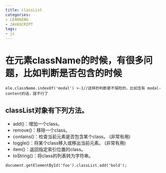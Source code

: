 ```yaml
---
title: classList
categories: 
- LEARNING
- JAVASCRIPT
tags:
- js
---
```



# 在元素className的时候，有很多问题，比如判断是否包含的时候

```
ele.className.indexOf('modal') >-1//这样的判断是不保险的，比如含有 modal-content的话，就不行了
```

## classList对象有下列方法。
- add()：增加一个class。
- remove()：移除一个class。
- contains()：检查当前元素是否包含某个class。 (非常有用)
- toggle()：将某个class移入或移出当前元素。 (非常有用)
- item()：返回指定索引位置的class。
- toString()：将class的列表转为字符串。

```
document.getElementById('foo').classList.add('bold');
```